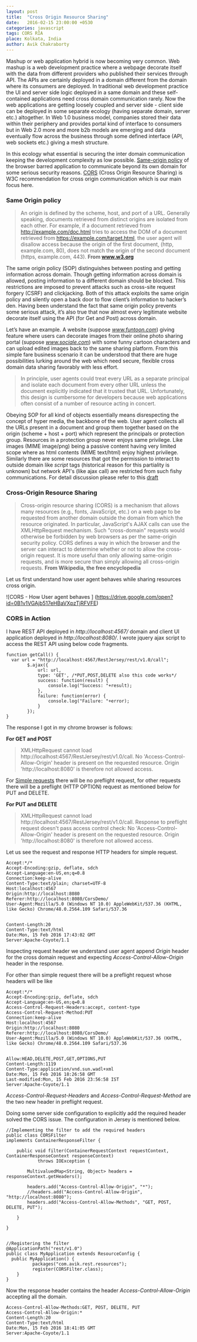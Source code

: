 ```yaml
---
layout: post
title:  "Cross Origin Resource Sharing"
date:   2016-02-15 23:00:00 +0530
categories: javascript
tags: CORS RIA
place: Kolkata, India
author: Avik Chakraborty
---
```


Mashup or web application hybrid is now becoming very common. Web mashup is a web development practice where a webpage decorate itself with the data from different providers who published their services through API. The APIs are certainly deployed in a domain different from the domain where its consumers are deployed. In traditional web development practice the UI and server side logic deployed in a same domain and these self-contained applications need cross domain communication rarely. Now the web applications are getting loosely coupled and server side - client side can be deployed in some separate ecology (having separate domain, server etc.) altogether.  In Web 1.0 business model, companies stored their data within their periphery and provides portal kind of interface to consumers but in Web 2.0 more and more b2b models are emerging and data eventually flow across the business through some defined interface (API, web sockets etc.) giving a mesh structure.

In this ecology what essential is securing the inter domain communication keeping the development complexity as low possible. [Same-origin policy](https://www.w3.org/Security/wiki/Same_Origin_Policy) of the browser barred application to communicate beyond its own domain for some serious security reasons. [CORS](https://www.w3.org/TR/cors/) (Cross Origin Resource Sharing) is W3C recommendation for cross origin communication which is our main focus here.

### Same Origin policy
>An origin is defined by the scheme, host, and port of a URL. Generally speaking, documents retrieved from distinct origins are isolated from each other. For example, if a document retrieved from http://example.com/doc.html tries to access the DOM of a document retrieved from https://example.com/target.html, the user agent will disallow access because the origin of the first document, (http, example.com, 80), does not match the origin of the second document (https, example.com, 443).                                                                                                               **From www.w3.org**

The same origin policy (SOP) distinguishes between posting and getting information across domain. Though getting information across domain is allowed, posting information to a different domain should be blocked. This restrictions are imposed to prevent attacks such as cross-site request forgery (CSRF) and clickjacking. Both of this attack exploits the same origin policy and silently open a back door to flow client’s information to hacker’s den. Having been understand the fact that same origin policy prevents some serious attack, it’s also true that now almost every legitimate website decorate itself using the API (for Get and Post) across domain.

Let’s have an example. A website (suppose *www.funtoon.com*) giving feature where users can decorate images from their online photo sharing portal (suppose *www.sociale.com*)   with some funny cartoon characters and can upload edited images back to the same sharing platform. From this simple fare business scenario  it can be understood that there are huge possibilities lurking around the web which need secure, flexible cross domain data sharing favorably with less effort.

>In principle, user agents could treat every URL as a separate principal and isolate each document from every other URL unless the document explicitly indicated that it trusted that URL. Unfortunately, this design is cumbersome for developers because web applications often consist of a number of resource acting in concert.

Obeying SOP for all kind of objects essentially means disrespecting the concept of hyper media, the backbone of the web. User agent collects all the URLs present in a document and group them together based on the origin (scheme + host + port) which represent the principals or protection group. Resources in a protection group never enjoys same privilege. Like images (MIME image/png) being a passive content having very limited scope where as  html contents (MIME text/html) enjoy highest privilege. Similarly there are some resources that got the permission to interact to outside domain like *script* tags (historical reason for this partiality is unknown) but network API's (like ajax call) are restricted from such fishy communications. For detail discussion please refer to this [draft](http://tools.ietf.org/html/draft-abarth-principles-of-origin-00)

### Cross-Origin Resource Sharing
>Cross-origin resource sharing (CORS) is a mechanism that allows many resources (e.g., fonts, JavaScript, etc.) on a web page to be requested from another domain outside the domain from which the resource originated. In particular, JavaScript's AJAX calls can use the XMLHttpRequest mechanism. Such "cross-domain" requests would otherwise be forbidden by web browsers as per the same-origin security policy. CORS defines a way in which the browser and the server can interact to determine whether or not to allow the cross-origin request. It is more useful than only allowing same-origin requests, and is more secure than simply allowing all cross-origin requests. 		**From Wikipedia, the free encyclopedia**

Let us first understand how user agent behaves while sharing resources cross origin.

![CORS - How User agent behaves ] (https://drive.google.com/open?id=0B1v1VGAjb517eHBaVXpzTjRFVFE)

### CORS in Action
I have REST API deployed in *http://localhost:4567/* domain and client UI application deployed in *http://localhost:8080/*. I wrote jquery ajax script to access the REST API using below code fragments.

    function getCall() {
      var url = "http://localhost:4567/RestJersey/rest/v1.0/call";
    		$.ajax({
    		    url: url,
    		    type: 'GET', /*PUT,POST,DELETE also this code works*/
    		    success: function(result) {
    		        console.log("Success: "+result);
    		    },
    		    failure: function(error) {
    		        console.log("Failure: "+error);
    		    }
    		});
    }

The response I got in my chrome browser is follows:

**For GET and POST**

>XMLHttpRequest cannot load http://localhost:4567/RestJersey/rest/v1.0/call. No 'Access-Control-Allow-Origin' header is present on the requested resource. Origin 'http://localhost:8080' is therefore not allowed access.

For [Simple requests](https://www.w3.org/TR/cors/#terminology) there will be no preflight request, for other requests there will be a preflight (HTTP OPTION) request as mentioned below for PUT and DELETE.

**For PUT and DELETE**

>XMLHttpRequest cannot load http://localhost:4567/RestJersey/rest/v1.0/call. Response to preflight request doesn't pass access control check: No 'Access-Control-Allow-Origin' header is present on the requested resource. Origin 'http://localhost:8080' is therefore not allowed access.

Let us see the request and response HTTP headers for simple request.

    Accept:*/*
    Accept-Encoding:gzip, deflate, sdch
    Accept-Language:en-US,en;q=0.8
    Connection:keep-alive
    Content-Type:text/plain; charset=UTF-8
    Host:localhost:4567
    Origin:http://localhost:8080
    Referer:http://localhost:8080/CorsDemo/
    User-Agent:Mozilla/5.0 (Windows NT 10.0) AppleWebKit/537.36 (KHTML, like Gecko) Chrome/48.0.2564.109 Safari/537.36


    Content-Length:20
    Content-Type:text/html
    Date:Mon, 15 Feb 2016 17:43:02 GMT
    Server:Apache-Coyote/1.1

Inspecting request header we understand user agent append *Origin* header for the cross domain request and expecting *Access-Control-Allow-Origin* header in the response.

For other than simple request there will be a preflight request whose headers will be like

    Accept:*/*
    Accept-Encoding:gzip, deflate, sdch
    Accept-Language:en-US,en;q=0.8
    Access-Control-Request-Headers:accept, content-type
    Access-Control-Request-Method:PUT
    Connection:keep-alive
    Host:localhost:4567
    Origin:http://localhost:8080
    Referer:http://localhost:8080/CorsDemo/
    User-Agent:Mozilla/5.0 (Windows NT 10.0) AppleWebKit/537.36 (KHTML, like Gecko) Chrome/48.0.2564.109 Safari/537.36


    Allow:HEAD,DELETE,POST,GET,OPTIONS,PUT
    Content-Length:1119
    Content-Type:application/vnd.sun.wadl+xml
    Date:Mon, 15 Feb 2016 18:26:58 GMT
    Last-modified:Mon, 15 Feb 2016 23:56:58 IST
    Server:Apache-Coyote/1.1

*Access-Control-Request-Headers* and *Access-Control-Request-Method* are the two new header in preflight request.

Doing some server side configuration to explicitly add the required header solved the CORS issue. The configuration in Jersey is mentioned below.

    //Implementing the filter to add the required headers
    public class CORSFilter
    implements ContainerResponseFilter {

    	public void filter(ContainerRequestContext requestContext, ContainerResponseContext responseContext)
    			throws IOException {

    		MultivaluedMap<String, Object> headers = responseContext.getHeaders();

    		headers.add("Access-Control-Allow-Origin", "*");
    		//headers.add("Access-Control-Allow-Origin", "http://localhost:8080");		
    		headers.add("Access-Control-Allow-Methods", "GET, POST, DELETE, PUT");			

    	}

    }


    //Registering the filter
    @ApplicationPath("rest/v1.0")
    public class MyApplication extends ResourceConfig {
      public MyApplication() {
		      packages("com.avik.rest.resources");
		      register(CORSFilter.class);
	    }
    }

Now the response header contains the header *Access-Control-Allow-Origin* accepting all the domain.

    Access-Control-Allow-Methods:GET, POST, DELETE, PUT
    Access-Control-Allow-Origin:*
    Content-Length:20
    Content-Type:text/html
    Date:Mon, 15 Feb 2016 18:41:05 GMT
    Server:Apache-Coyote/1.1
